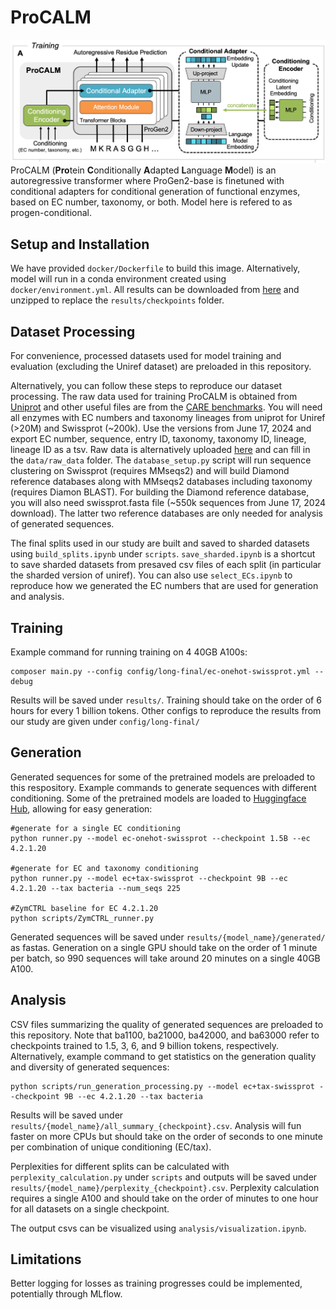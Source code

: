 # ProCALM
![image](analysis/figures/architecture_top.png)
ProCALM (**Pro**tein **C**onditionally **A**dapted **L**anguage **M**odel) is an autoregressive transformer where ProGen2-base is finetuned with conditional adapters for conditional generation of functional enzymes, based on EC number, taxonomy, or both. Model here is refered to as progen-conditional. 

## Setup and Installation
 We have provided `docker/Dockerfile` to build this image. Alternatively, model will run in a conda environment created using `docker/environment.yml`. All results can be downloaded from [here]() and unzipped to replace the `results/checkpoints` folder.

## Dataset Processing
For convenience, processed datasets used for model training and evaluation (excluding the Uniref dataset) are preloaded in this repository.

Alternatively, you can follow these steps to reproduce our dataset processing. The raw data used for training ProCALM is obtained from [Uniprot](https://www.uniprot.org) and other useful files are from the [CARE benchmarks](https://github.com/jsunn-y/CARE/). You will need all enzymes with EC numbers and taxonomy lineages from uniprot for Uniref (>20M) and Swissprot (~200k). Use the versions from June 17, 2024 and export EC number, sequence, entry ID, taxonomy, taxonomy ID, lineage, lineage ID as a tsv. Raw data is alternatively uploaded [here]() and can fill in the `data/raw_data` folder. The `database_setup.py` script will run sequence clustering on Swissprot (requires MMseqs2) and will build Diamond reference databases along with MMseqs2 databases including taxonomy (requires Diamon BLAST). For building the Diamond reference database, you will also need swissprot.fasta file (~550k sequences from June 17, 2024 download). The latter two reference databases are only needed for analysis of generated sequences.

The final splits used in our study are built and saved to sharded datasets using `build_splits.ipynb` under `scripts`. `save_sharded.ipynb` is a shortcut to save sharded datasets from presaved csv files of each split (in particular the sharded version of uniref). You can also use `select_ECs.ipynb` to reproduce how we generated the EC numbers that are used for generation and analysis. 

## Training
Example command for running training on 4 40GB A100s:
```
composer main.py --config config/long-final/ec-onehot-swissprot.yml --debug
```
Results will be saved under `results/`. Training should take on the order of 6 hours for every 1 billion tokens. Other configs to reproduce the results from our study are given under `config/long-final/`

## Generation
Generated sequences for some of the pretrained models are preloaded to this respository. Example commands to generate sequences with different conditioning. Some of the pretrained models are loaded to [Huggingface Hub](https://huggingface.co/jsunn-y/ProCALM), allowing for easy generation:

```
#generate for a single EC conditioning
python runner.py --model ec-onehot-swissprot --checkpoint 1.5B --ec 4.2.1.20

#generate for EC and taxonomy conditioning
python runner.py --model ec+tax-swissprot --checkpoint 9B --ec 4.2.1.20 --tax bacteria --num_seqs 225

#ZymCTRL baseline for EC 4.2.1.20
python scripts/ZymCTRL_runner.py
```
Generated sequences will be saved under `results/{model_name}/generated/` as fastas. Generation on a single GPU should take on the order of 1 minute per batch, so 990 sequences will take around 20 minutes on a single 40GB A100.

## Analysis
CSV files summarizing the quality of generated sequences are preloaded to this repository. Note that ba1100, ba21000, ba42000, and ba63000 refer to checkpoints trained to 1.5, 3, 6, and 9 billion tokens, respectively. Alternatively, example command to get statistics on the generation quality and diversity of generated sequences:
```
python scripts/run_generation_processing.py --model ec+tax-swissprot --checkpoint 9B --ec 4.2.1.20 --tax bacteria
```
Results will be saved under `results/{model_name}/all_summary_{checkpoint}.csv`. Analysis will fun faster on more CPUs but should take on the order of seconds to one minute per combination of unique conditioning (EC/tax).

Perplexities for different splits can be calculated with `perplexity_calculation.py` under `scripts` and outputs will be saved under `results/{model_name}/perplexity_{checkpoint}.csv`. Perplexity calculation requires a single A100 and should take on the order of minutes to one hour for all datasets on a single checkpoint.

The output csvs can be visualized using `analysis/visualization.ipynb`.

## Limitations
Better logging for losses as training progresses could be implemented, potentially through MLflow.

